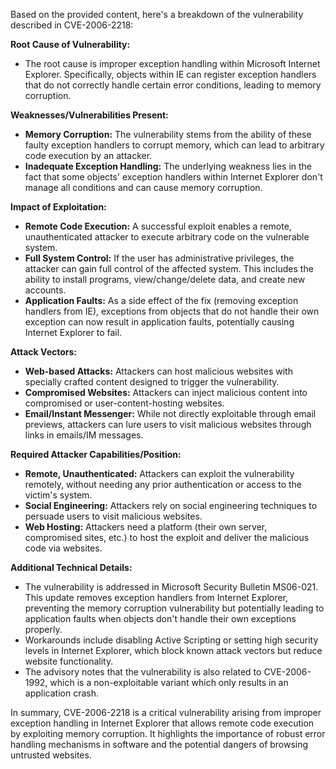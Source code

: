 Based on the provided content, here's a breakdown of the vulnerability described in CVE-2006-2218:

**Root Cause of Vulnerability:**
- The root cause is improper exception handling within Microsoft Internet Explorer. Specifically, objects within IE can register exception handlers that do not correctly handle certain error conditions, leading to memory corruption.

**Weaknesses/Vulnerabilities Present:**
- **Memory Corruption:** The vulnerability stems from the ability of these faulty exception handlers to corrupt memory, which can lead to arbitrary code execution by an attacker.
- **Inadequate Exception Handling:** The underlying weakness lies in the fact that some objects' exception handlers within Internet Explorer don't manage all conditions and can cause memory corruption.

**Impact of Exploitation:**
- **Remote Code Execution:** A successful exploit enables a remote, unauthenticated attacker to execute arbitrary code on the vulnerable system.
- **Full System Control:** If the user has administrative privileges, the attacker can gain full control of the affected system. This includes the ability to install programs, view/change/delete data, and create new accounts.
- **Application Faults:** As a side effect of the fix (removing exception handlers from IE), exceptions from objects that do not handle their own exception can now result in application faults, potentially causing Internet Explorer to fail.

**Attack Vectors:**
- **Web-based Attacks:** Attackers can host malicious websites with specially crafted content designed to trigger the vulnerability.
- **Compromised Websites:**  Attackers can inject malicious content into compromised or user-content-hosting websites.
- **Email/Instant Messenger:** While not directly exploitable through email previews, attackers can lure users to visit malicious websites through links in emails/IM messages.

**Required Attacker Capabilities/Position:**
- **Remote, Unauthenticated:** Attackers can exploit the vulnerability remotely, without needing any prior authentication or access to the victim's system.
- **Social Engineering:** Attackers rely on social engineering techniques to persuade users to visit malicious websites.
- **Web Hosting:** Attackers need a platform (their own server, compromised sites, etc.) to host the exploit and deliver the malicious code via websites.

**Additional Technical Details:**

- The vulnerability is addressed in Microsoft Security Bulletin MS06-021. This update removes exception handlers from Internet Explorer, preventing the memory corruption vulnerability but potentially leading to application faults when objects don't handle their own exceptions properly.
- Workarounds include disabling Active Scripting or setting high security levels in Internet Explorer, which block known attack vectors but reduce website functionality.
- The advisory notes that the vulnerability is also related to CVE-2006-1992, which is a non-exploitable variant which only results in an application crash.

In summary, CVE-2006-2218 is a critical vulnerability arising from improper exception handling in Internet Explorer that allows remote code execution by exploiting memory corruption. It highlights the importance of robust error handling mechanisms in software and the potential dangers of browsing untrusted websites.